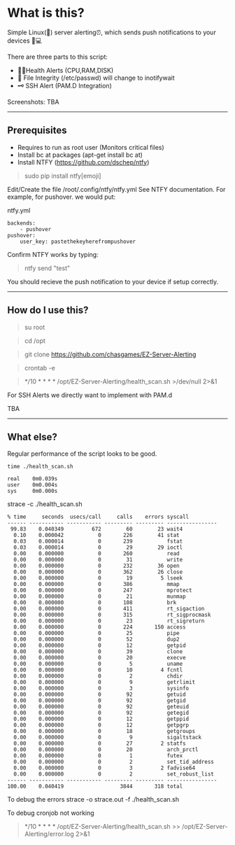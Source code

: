 
# What is this?
Simple Linux(🐧) server alerting⏰, which sends push notifications to your devices 📱💻

There are three parts to this script:
- 👨‍⚕️Health Alerts (CPU,RAM,DISK)
- 📂 File Integrity (/etc/passwd) will change to inotifywait
- 🗝️ SSH Alert (PAM.D Integration)

Screenshots:
TBA


---

## Prerequisites
- Requires to run as root user (Monitors critical files)
- Install bc at packages (apt-get install bc at)
- Install NTFY (https://github.com/dschep/ntfy)

> sudo pip install ntfy[emoji]

Edit/Create the file /root/.config/ntfy/ntfy.yml
See NTFY documentation. For example, for pushover. we would put:

ntfy.yml
```
backends:
    - pushover
pushover:
    user_key: pastethekeyherefrompushover
```

Confirm NTFY works by typing:

> ntfy send "test"


You should recieve the push notification to your device if setup correctly.


---

## How do I use this?

> su root

> cd /opt

> git clone https://github.com/chasgames/EZ-Server-Alerting

> crontab -e

> */10 * * * * /opt/EZ-Server-Alerting/health_scan.sh >/dev/null 2>&1


For SSH Alerts we directly want to implement with PAM.d

TBA






---

## What else?

Regular performance of the script looks to be good.
```
time ./health_scan.sh

real    0m0.039s
user    0m0.004s
sys     0m0.000s
```

strace -c ./health_scan.sh

```
% time     seconds  usecs/call     calls    errors syscall
------ ----------- ----------- --------- --------- ----------------
 99.83    0.040349         672        60        23 wait4
  0.10    0.000042           0       226        41 stat
  0.03    0.000014           0       239           fstat
  0.03    0.000014           0        29        29 ioctl
  0.00    0.000000           0       260           read
  0.00    0.000000           0        31           write
  0.00    0.000000           0       232        36 open
  0.00    0.000000           0       362        26 close
  0.00    0.000000           0        19         5 lseek
  0.00    0.000000           0       386           mmap
  0.00    0.000000           0       247           mprotect
  0.00    0.000000           0        21           munmap
  0.00    0.000000           0       108           brk
  0.00    0.000000           0       411           rt_sigaction
  0.00    0.000000           0       315           rt_sigprocmask
  0.00    0.000000           0        23           rt_sigreturn
  0.00    0.000000           0       224       150 access
  0.00    0.000000           0        25           pipe
  0.00    0.000000           0        52           dup2
  0.00    0.000000           0        12           getpid
  0.00    0.000000           0        39           clone
  0.00    0.000000           0        20           execve
  0.00    0.000000           0         5           uname
  0.00    0.000000           0        10         4 fcntl
  0.00    0.000000           0         2           chdir
  0.00    0.000000           0         9           getrlimit
  0.00    0.000000           0         3           sysinfo
  0.00    0.000000           0        92           getuid
  0.00    0.000000           0        92           getgid
  0.00    0.000000           0        92           geteuid
  0.00    0.000000           0        92           getegid
  0.00    0.000000           0        12           getppid
  0.00    0.000000           0        12           getpgrp
  0.00    0.000000           0        18           getgroups
  0.00    0.000000           0         9           sigaltstack
  0.00    0.000000           0        27         2 statfs
  0.00    0.000000           0        20           arch_prctl
  0.00    0.000000           0         1           futex
  0.00    0.000000           0         2           set_tid_address
  0.00    0.000000           0         3         2 fadvise64
  0.00    0.000000           0         2           set_robust_list
------ ----------- ----------- --------- --------- ----------------
100.00    0.040419                  3844       318 total

```

To debug the errors
strace -o strace.out -f ./health_scan.sh

To debug cronjob not working
> */10 * * * * /opt/EZ-Server-Alerting/health_scan.sh >> /opt/EZ-Server-Alerting/error.log 2>&1
